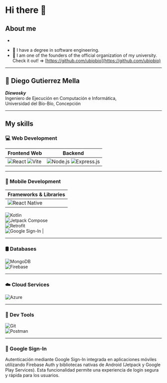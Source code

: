 # Hi there 👋

## About me
*

- 🧠 I have a degree in software engineering.
- 📢 I am one of the founders of the official organization of my university. Check it out! => [https://github.com/ubiobio](https://github.com/ubiobio)

---

## 👤 Diego Gutierrez Mella  
**_Diewosky_**  
Ingeniero de Ejecución en Computación e Informática,  
Universidad del Bío-Bío, Concepción

---

## My skills

### 💻 Web Development

| Frontend Web | Backend |
| ------------ | ------- |
| ![React](https://img.shields.io/badge/-React-61DAFB?style=flat&logo=react&logoColor=black) ![Vite](https://img.shields.io/badge/-Vite-646CFF?style=flat&logo=vite&logoColor=white) | ![Node.js](https://img.shields.io/badge/-Node.js-339933?style=flat&logo=node.js&logoColor=white) ![Express.js](https://img.shields.io/badge/-Express.js-000000?style=flat&logo=express&logoColor=white) |

---

### 📱 Mobile Development

| Frameworks & Libraries |
| ---------------------- |
| ![React Native](https://img.shields.io/badge/-React%20Native-61DAFB?style=flat&logo=react&logoColor=black)  
![Kotlin](https://img.shields.io/badge/-Kotlin-0095D5?style=flat&logo=kotlin&logoColor=white)  
![Jetpack Compose](https://img.shields.io/badge/-Jetpack%20Compose-4285F4?style=flat&logo=android&logoColor=white)  
![Retrofit](https://img.shields.io/badge/-Retrofit-FF6F00?style=flat&logo=android&logoColor=white)  
![Google Sign-In](https://img.shields.io/badge/-Google%20Sign--In-4285F4?style=flat&logo=google&logoColor=white) |

---

### 🛢️ Databases

![MongoDB](https://img.shields.io/badge/-MongoDB-47A248?style=flat&logo=mongodb&logoColor=white)  
![Firebase](https://img.shields.io/badge/-Firebase-FFCA28?style=flat&logo=firebase&logoColor=black)

---

### ☁️ Cloud Services

![Azure](https://img.shields.io/badge/-Azure-0078D4?style=flat&logo=microsoft-azure&logoColor=white)

---

### 🧰 Dev Tools

![Git](https://img.shields.io/badge/-Git-F05032?style=flat&logo=git&logoColor=white)  
![Postman](https://img.shields.io/badge/-Postman-FF6C37?style=flat&logo=postman&logoColor=white)

---

### 🔐 Google Sign-In

Autenticación mediante Google Sign-In integrada en aplicaciones móviles utilizando Firebase Auth y bibliotecas nativas de Android (Jetpack y Google Play Services). Esta funcionalidad permite una experiencia de login segura y rápida para los usuarios.
